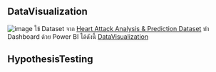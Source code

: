 
## DataVisualization
![image](https://www.emergencyphysicians.org/globalassets/emphysicians/all-images/heart-attack.jpg/Desktop)
ใข้ Dataset จาก <a href="https://www.kaggle.com/rashikrahmanpritom/heart-attack-analysis-prediction-dataset">Heart Attack Analysis & Prediction Dataset</a> ทำ Dashboard ด้วย Power BI ได้ดังนี้ <a href="https://github.com/sit-2021-int214/016_Heart-Attack-Analysis-Prediction-Dataset/blob/main/team-assignment/final/DataVisualization.md">DataVisualization</a>
## HypothesisTesting
